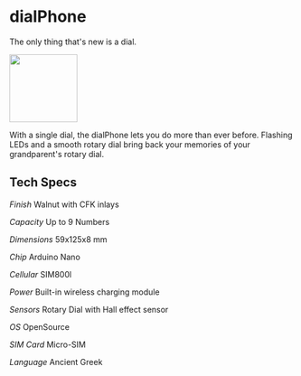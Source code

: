 # dialPhone

The only thing that's new is a dial.

<img src="https://cloud.githubusercontent.com/assets/16843704/12523195/86a453e2-c155-11e5-8f83-63dc81ee2dfc.jpg" width="120">

With a single dial, the dialPhone lets you do more than ever before. Flashing LEDs and a smooth rotary dial bring back your memories of your grandparent's rotary dial.

## Tech Specs

*Finish*      Walnut with CFK inlays

*Capacity*    Up to 9 Numbers

*Dimensions*  59x125x8 mm

*Chip*        Arduino Nano

*Cellular*    SIM800l

*Power*      Built-in wireless charging module

*Sensors*      Rotary Dial with Hall effect sensor

*OS*          OpenSource

*SIM Card*    Micro-SIM

*Language*    Ancient Greek
